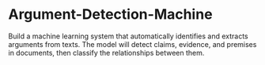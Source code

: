 # Argument-Detection-Machine
Build a machine learning system that automatically identifies and extracts arguments from texts. The model will detect claims, evidence, and premises in documents, then classify the relationships between them. 
